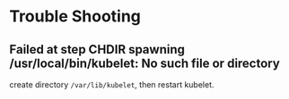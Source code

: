 # Trouble Shooting

## Failed at step CHDIR spawning /usr/local/bin/kubelet: No such file or directory

create directory `/var/lib/kubelet`, then restart kubelet.


